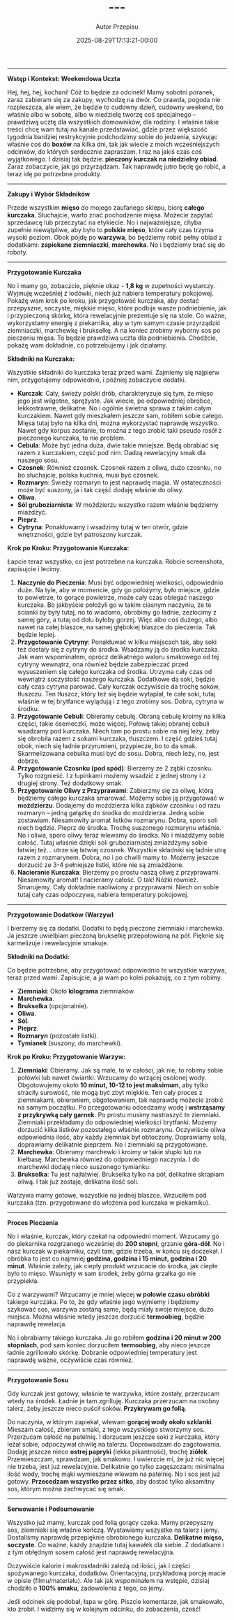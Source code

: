﻿---
draft: true
title: "---"
author: "Autor Przepisu"
recipe_image: images/recipe-headers/default.avif
date: 2025-08-29T17:13:21-00:00
categories: ["sniadania"]
tags: ["draft"]
tagline: "Przepis do sformatowania"
servings: 4
prep_time: 15
cook: true
cook_time: 30
calories: 300
protein: 20
fat: 10
carbohydrate: 25
---
---

**Wstęp i Kontekst: Weekendowa Uczta**

Hej, hej, hej, kochani! Cóż to będzie za odcinek! Mamy sobotni poranek, zaraz zabieram się za zakupy, wychodzę na dwór. Co prawda, pogoda nie rozpieszcza, ale wiem, że będzie to cudowny dzień, cudowny weekend, bo właśnie albo w sobotę, albo w niedzielę tworzę coś specjalnego – prawdziwą ucztę dla wszystkich domowników, dla rodziny. I właśnie takie treści chcę wam tutaj na kanale przedstawiać, gdzie przez większość tygodnia bardziej restrykcyjnie podchodzimy sobie do jedzenia, szykując właśnie coś do **boxów** na kilka dni, tak jak wiecie z moich wcześniejszych odcinków, do których serdecznie zapraszam. I raz na jakiś czas coś wyjątkowego. I dzisiaj tak będzie: **pieczony kurczak na niedzielny obiad**. Zaraz zobaczycie, jak go przyrządzam. Tak naprawdę jutro będę go robić, a teraz idę po potrzebne produkty.

---

**Zakupy i Wybór Składników**

Przede wszystkim **mięso** do mojego zaufanego sklepu, biorę **całego kurczaka**. Słuchajcie, warto znać pochodzenie mięsa. Możecie zapytać sprzedawcę lub przeczytać na etykiecie. No i najważniejsze, chyba zupełnie niewątpliwe, aby było to **polskie mięso**, które cały czas trzyma wysoki poziom. Obok pójdę po **warzywa**, bo będziemy robić pełny obiad z dodatkami: **zapiekane ziemniaczki**, **marchewka**. No i będziemy brać się do roboty.

---

**Przygotowanie Kurczaka**

No i mamy go, zobaczcie, pięknie okaz - **1,8 kg** w zupełności wystarczy. Wyjmuję wcześniej z lodówki, niech już nabiera temperatury pokojowej. Pokażę wam krok po kroku, jak przygotować kurczaka, aby dostać przepyszne, soczyste, miękkie mięso, które podbije wasze podniebienie, jak i przypieczoną skórkę, która rewelacyjnie prezentuje się na stole. Co ważne, wykorzystamy energię z piekarnika, aby w tym samym czasie przyrządzić ziemniaczki, marchewkę i brukselkę. A na koniec zrobimy wyborny sos po pieczeniu mięsa. To będzie prawdziwa uczta dla podniebienia. Chodźcie, pokażę wam dokładnie, co potrzebujemy i jak działamy.

**Składniki na Kurczaka:**

Wszystkie składniki do kurczaka teraz przed wami. Zajmiemy się najpierw nim, przygotujemy odpowiednio, i później zobaczycie dodatki.

*   **Kurczak**: Cały, świeży polski drób, charakteryzuje się tym, że mięso jego jest wilgotne, sprężyste. Jak wiecie, po odpowiedniej obróbce, lekkostrawne, delikatne. No i ogólnie świetna sprawa z takim całym kurczakiem. Nawet gdy mieszkałem jeszcze sam, robiłem sobie całego. Mięsa tutaj było na kilka dni, można wykorzystać naprawdę wszystko. Nawet gdy korpus zostanie, to można z tego zrobić taki pseudo rosół z pieczonego kurczaka, to nie problem.
*   **Cebula**: Może być jedna duża, dwie takie mniejsze. Będą obrabiać się razem z kurczakiem, część pod nim. Dadzą rewelacyjny smak dla naszego sosu.
*   **Czosnek**: Również czosnek. Czosnek razem z oliwą, dużo czosnku, no bo słuchajcie, polska kuchnia, musi być czosnek.
*   **Rozmaryn**: Świeży rozmaryn to jest naprawdę magia. W ostateczności może być suszony, ja i tak część dodaję właśnie do oliwy.
*   **Oliwa**.
*   **Sól gruboziarnista**: W moździerzu wszystko razem właśnie będziemy miażdżyć.
*   **Pieprz**.
*   **Cytryna**: Ponakłuwamy i wsadzimy tutaj w ten otwór, gdzie wnętrzności, gdzie był patroszony kurczak.

**Krok po Kroku: Przygotowanie Kurczaka:**

Łapcie teraz wszystko, co jest potrzebne na kurczaka. Róbcie screenshota, zapisujcie i lecimy.

1.  **Naczynie do Pieczenia**: Musi być odpowiedniej wielkości, odpowiednio duże. Na tyle, aby w momencie, gdy go położymy, było miejsce, gdzie to powietrze, to gorące powietrze, może cały czas obiegać naszego kurczaka. Bo jakbyście położyli go w takim ciasnym naczyniu, że te ścianki by były tutaj, no to wiadomo, obrobimy go ładnie, zezłocimy z samej góry, a tutaj od dołu byłoby gorzej. Więc albo coś dużego, albo nawet na całej blaszce, na samej głębokiej blaszce do pieczenia. Tak będzie lepiej.
2.  **Przygotowanie Cytryny**: Ponakłuwać w kilku miejscach tak, aby soki też dostały się z cytryny do środka. Wsadzamy ją do środka kurczaka. Jak wam wspominałem, oprócz delikatnego waloru smakowego od tej cytryny wewnątrz, ona również będzie zabezpieczać przed wysuszeniem się całego kurczaka od środka. Utrzyma cały czas od wewnątrz soczystość naszego kurczaka. Dodatkowe da soki, będzie cały czas cytryna parować. Cały kurczak oczywiście da trochę soków, tłuszczu. Ten tłuszcz, który też się będzie wytapiał, te całe soki, tutaj właśnie w tej brytfance wylądują i z tego zrobimy sos. Dobra, cytryna w środku.
3.  **Przygotowanie Cebuli**: Obieramy cebulę. Obraną cebulę kroimy na kilka części, takie ósemeczki, może więcej. Połowę takiej obranej cebuli wsadzamy pod kurczaka. Niech tam po prostu sobie na niej leży, żeby się obrobiła razem z sokami kurczaka, tłuszczem. I część gdzieś tutaj obok, niech się ładnie przyrumieni, przypiecze, bo to da smak. Skarmelizowana cebulka musi być do sosu. Dobra, niech leży, no, jest dobrze.
4.  **Przygotowanie Czosnku (pod spód)**: Bierzemy ze 2 ząbki czosnku. Tylko rozgnieść. I z łupinkami możemy wsadzić z jednej strony i z drugiej strony. Też dodatkowy smak.
5.  **Przygotowanie Oliwy z Przyprawami**: Zabierzmy się za oliwę, którą będziemy całego kurczaka smarować. Możemy sobie ją przygotować w **moździerzu**. Dodajemy do moździerza kilka ząbków czosnku i od razu rozmaryn – jedną gałązkę do środka do moździerza. Jedną sobie zostawiam. Niesamowity aromat listków rozmarynu. Dobra, sporo soli niech będzie. Pieprz do środka. Trochę suszonego rozmarynu właśnie. No i oliwa, sporo oliwy teraz wlewamy do środka. No i miażdżymy sobie całość. Tutaj właśnie dzięki soli gruboziarnistej zmiażdżymy sobie łatwiej też... utrze się łatwiej czosnek. Wszystkie składniki się ładnie utrą razem z rozmarynem. Dobra, no i po chwili mamy to. Możemy jeszcze dorzucić ze 3-4 pełniejsze listki, które nie są zmiażdżone.
6.  **Nacieranie Kurczaka**: Bierzemy po prostu naszą oliwę z przyprawami. Niesamowity aromat! I nacieramy całość. O tak! Nóżki również. Smarujemy. Cały dokładnie naoliwiony z przyprawami. Niech on sobie tutaj cały czas odpoczywa, nabiera temperatury pokojowej.

---

**Przygotowanie Dodatków (Warzyw)**

I bierzemy się za dodatki. Dodatki to będą pieczone ziemniaki i marchewka. Ja jeszcze uwielbiam pieczoną brukselkę przepołowioną na pół. Pięknie się karmelizuje i rewelacyjnie smakuje.

**Składniki na Dodatki:**

Co będzie potrzebne, aby przygotować odpowiednio te wszystkie warzywa, teraz przed wami. Zapisujcie, a ja wam po kolei pokazuję, co z tym robimy.

*   **Ziemniaki**: Około **kilograma** ziemniaków.
*   **Marchewka**.
*   **Brukselka** (opcjonalnie).
*   **Oliwa**.
*   **Sól**.
*   **Pieprz**.
*   **Rozmaryn** (pozostałe listki).
*   **Tymianek** (suszony, do marchewki).

**Krok po Kroku: Przygotowanie Warzyw:**

1.  **Ziemniaki**: Obieramy. Jak są małe, to w całości, jak nie, to robimy sobie połówki lub nawet ćwiartki. Wrzucamy do wrzącej osolonej wody. Obgotowujemy około **10 minut, 10-12 to jest maksimum**, aby tylko straciły surowość, nie mogą być zbyt miękkie. Ten cały proces z ziemniakami, obieraniem, obgotowaniem, tak naprawdę możecie zrobić na samym początku. Po przegotowaniu odcedzamy wodę i **wstrząsamy z przykrywką cały garnek**. Po prostu musimy nastraszyć te ziemniaki. Ziemniaki przekładamy do odpowiedniej wielkości brytfanki. Możemy dorzucić kilka listków pozostałego właśnie rozmarynu. Oczywiście oliwa odpowiednia ilość, aby każdy ziemniak był obtoczony. Doprawiamy solą, doprawiamy delikatnie pieprzem. No i ziemniaki są przygotowane.
2.  **Marchewka**: Obieramy marchewki i kroimy w takie słupki lub na kiełbasę. Marchewka również do odpowiedniego naczynia. I do marchewki dodaję nieco suszonego tymianku.
3.  **Brukselka**: Tu jest najłatwiej. Brukselka tylko na pół, delikatnie skrapiam oliwą. I tak już zostaje, delikatna ilość soli.

Warzywa mamy gotowe, wszystkie na jednej blaszce. Wrzuciłem pod kurczaka (tzn. przygotowane do włożenia pod kurczaka w piekarniku).

---

**Proces Pieczenia**

No i właśnie, kurczak, który czekał na odpowiedni moment. Wrzucamy go do piekarnika rozgrzanego wcześniej do **200 stopni**, grzanie **góra-dół**. No i nasz kurczak w piekarniku, czyli tam, gdzie trzeba, w końcu się doczekał. I obróbka to jest co najmniej **godzina, godzina i 15 minut, godzina i 20 minut**. Właśnie zależy, jak ciepły produkt wrzucacie do środka, jak ciepłe było to mięso. Wsunięty w sam środek, żeby górna grzałka go nie przypiekła.

Co z warzywami? Wrzucamy je mniej więcej **w połowie czasu obróbki** takiego kurczaka. Po to, że gdy właśnie jego wyjmiemy i będziemy szykować sos, warzywa zostaną same, będą miały swoje miejsce, dużo miejsca. Można właśnie wtedy jeszcze dorzucić **termoobieg**, będzie naprawdę rewelacja.

No i obrabiamy takiego kurczaka. Ja go robiłem **godzina i 20 minut w 200 stopniach**, pod sam koniec dorzuciłem **termoobieg**, aby nieco jeszcze ładnie zgrillowało skórkę. Dobranie odpowiedniej temperatury jest naprawdę ważne, oczywiście czas również.

---

**Przygotowanie Sosu**

Gdy kurczak jest gotowy, właśnie te warzywka, które zostały, przerzucam wtedy na środek. Ładnie je tam zgrilluję. Kurczaka przerzucam na osobny talerz, żeby jeszcze nieco puścił soków. **Przykrywam go folią**.

Do naczynia, w którym zapiekał, wlewam **gorącej wody około szklanki**. Mieszam całość, zbieram smaki, z tego wszystkiego stworzymy sos. Przerzucam całość na patelnię. I dorzucam jeszcze soki z kurczaka, który leżał sobie, odpoczywał chwilę na talerzu. Doprowadzam do zagotowania. Dodaję jeszcze nieco **ostrej papryki** (lekka pikantność), trochę **ziółek**. Przemieszczam, sprawdzam, jak smakowo. I uwierzcie mi, że już nic więcej nie trzeba, jest już rewelacyjnie. Delikatnie go tylko zagęszczam: minimalna ilość wody, trochę mąki wymieszane wlewam na patelnię. No i sos jest już gotowy. **Przecedzam wszystko przez sitko**, aby dostać tylko aksamitny sos, którym można zachwycać się smak.

---

**Serwowanie i Podsumowanie**

Wszystko już mamy, kurczak pod folią gorący czeka. Mamy przepyszny sos, ziemniaki się właśnie kończą. Wystawiamy wszystko na talerz i jemy. Dostaliśmy naprawdę przepięknie obrobionego kurczaka. **Delikatne mięso, soczyste**. Co ważne, każdy znajdzie tutaj kawałek dla siebie. Z dodatkami i z tym obłędnym sosem całość jest naprawdę rewelacyjna.

Oczywiście kalorie i makroskładniki zależą od ilości, jak i części spożywanego kurczaka, dodatków. Orientacyjną, przykładową porcję macie w opisie (filmu/materiału). Ale tak jak wspominałem na wstępie, dzisiaj chodziło o **100% smaku**, zadowolenia z tego, co jemy.

Jeśli odcinek się podobał, łapa w górę. Piszcie komentarze, jak smakowało, kto zrobił. I widzimy się w kolejnym odcinku, do zobaczenia, cześć!